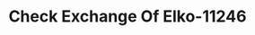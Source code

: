 ---
f_zip-code: 89801
f_state-code: NV
title: Check Exchange Of Elko-11246
f_phone: 775-753-9220
f_city-only: Elko
f_address: 524 Commercial Street Elko
f_location-unique-id: '11246'
slug: check-exchange-of-elko-11246
updated-on: '2024-05-30T13:46:58.046Z'
created-on: '2024-05-30T13:36:59.803Z'
published-on: '2024-05-30T13:54:32.469Z'
f_city-state: cms/city/elko-nv.md
f_company: cms/company/check-exchange-of-elko.md
f_state: cms/state/nevada.md
layout: '[payday-loan].html'
tags: payday-loan
---
